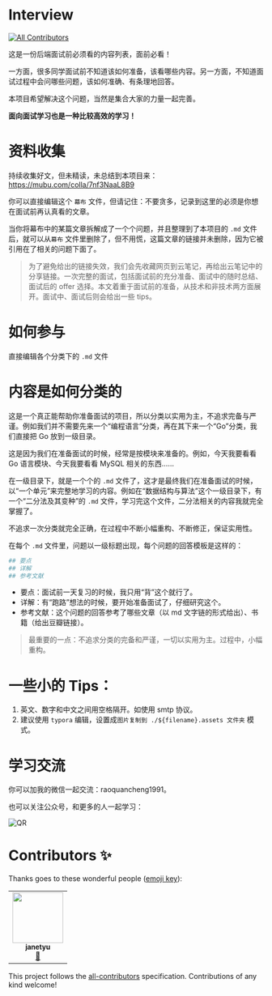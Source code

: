# Interview

<!-- ALL-CONTRIBUTORS-BADGE:START - Do not remove or modify this section -->

[![All Contributors](https://img.shields.io/badge/all_contributors-1-orange.svg?style=flat-square)](#contributors-)

<!-- ALL-CONTRIBUTORS-BADGE:END -->

这是一份后端面试前必须看的内容列表，面前必看！

一方面，很多同学面试前不知道该如何准备，该看哪些内容。另一方面，不知道面试过程中会问哪些问题，该如何准确、有条理地回答。

本项目希望解决这个问题，当然是集合大家的力量一起完善。

**面向面试学习也是一种比较高效的学习！**

# 资料收集

持续收集好文，但未精读，未总结到本项目来：https://mubu.com/colla/7nf3NaaL8B9

你可以直接编辑这个 `幕布` 文件，但请记住：不要贪多，记录到这里的必须是你想在面试前再认真看的文章。

当你将幕布中的某篇文章拆解成了一个个问题，并且整理到了本项目的 `.md` 文件后，就可以从`幕布` 文件里删除了，但不用慌，这篇文章的链接并未删除，因为它被引用在了相关的问题下面了。

> 为了避免给出的链接失效，我们会先收藏网页到云笔记，再给出云笔记中的分享链接。一次完整的面试，包括面试前的充分准备、面试中的随时总结、面试后的 offer 选择。本文着重于面试前的准备，从技术和非技术两方面展开。面试中、面试后则会给出一些 tips。

# 如何参与

直接编辑各个分类下的 `.md` 文件

# 内容是如何分类的

这是一个真正能帮助你准备面试的项目，所以分类以实用为主，不追求完备与严谨。例如我们并不需要先来一个“编程语言”分类，再在其下来一个“Go”分类，我们直接把 Go 放到一级目录。

这是因为我们在准备面试的时候，经常是按模块来准备的。例如，今天我要看看 Go 语言模块、今天我要看看 MySQL 相关的东西……

在一级目录下，就是一个个的 `.md` 文件了，这才是最终我们在准备面试的时候，以“一个单元”来完整地学习的内容。例如在“数据结构与算法”这个一级目录下，有一个“二分法及其变种”的 `.md` 文件，学习完这个文件，二分法相关的内容我就完全掌握了。

不追求一次分类就完全正确，在过程中不断小幅重构、不断修正，保证实用性。

在每个 `.md` 文件里，问题以一级标题出现，每个问题的回答模板是这样的：

```bash
## 要点
## 详解
## 参考文献
```

- 要点：面试前一天复习的时候，我只用“背”这个就行了。
- 详解：有“跑路”想法的时候，要开始准备面试了，仔细研究这个。
- 参考文献：这个问题的回答参考了哪些文章（以 md 文字链的形式给出）、书籍（给出豆瓣链接）。

> 最重要的一点：不追求分类的完备和严谨，一切以实用为主。过程中，小幅重构。

# 一些小的 Tips：

1. 英文、数字和中文之间用空格隔开。如使用 smtp 协议。
2. 建议使用 `typora` 编辑，设置成`图片复制到 ./${filename}.assets 文件夹` 模式。

# 学习交流

你可以加我的微信一起交流：raoquancheng1991。

也可以关注公众号，和更多的人一起学习：

![QR](https://user-images.githubusercontent.com/7698088/57526048-ebb2e280-735e-11e9-98dc-4a2cb060d0df.png)

# Contributors ✨

Thanks goes to these wonderful people ([emoji key](https://allcontributors.org/docs/en/emoji-key)):

<!-- ALL-CONTRIBUTORS-LIST:START - Do not remove or modify this section -->

<!-- prettier-ignore-start -->

<!-- markdownlint-disable -->

<table>
  <tr>
    <td align="center"><a href="https://janetyu.github.io/"><img src="https://avatars0.githubusercontent.com/u/21353642?v=4" width="100px;" alt=""/><br /><sub><b>janetyu</b></sub></a><br /><a href="#maintenance-Janetyu" title="Maintenance">🚧</a></td>
  </tr>
</table>

<!-- markdownlint-enable -->

<!-- prettier-ignore-end -->

<!-- ALL-CONTRIBUTORS-LIST:END -->

This project follows the [all-contributors](https://github.com/all-contributors/all-contributors) specification. Contributions of any kind welcome!
